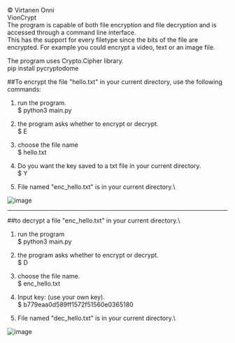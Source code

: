 © Virtanen Onni\
VionCrypt\
The program is capable of both file encryption and file decryption and is accessed through a command line interface.\
This has the support for every filetype since the bits of the file are encrypted. For example you could encrypt a video, text or an image file.

The program uses Crypto.Cipher library.\
pip install pycryptodome

##To encrypt the file "hello.txt" in your current directory, use the following commands:
1. run the program.\
$ python3 main.py

2. the program asks whether to encrypt or decrypt.\
$ E

3. choose the file name\
$ hello.txt

4. Do you want the key saved to a txt file in your current directory.\
$ Y

5. File named "enc_hello.txt" is in your current directory.\

![image](https://user-images.githubusercontent.com/116679314/206299596-15777dbd-b790-41ab-805e-fac5ac1ff2e0.png)

--------------------------

##to decrypt a file "enc_hello.txt" in your current directory.\
1. run the program\
$ python3 main.py

2. the program asks whether to encrypt or decrypt.\
$ D

3. choose the file name.\
$ enc_hello.txt

4. Input key: (use your own key).\
$ b779eaa0d589ff1572f51560e0365180

5. File named "dec_hello.txt" is in your current directory.\

![image](https://user-images.githubusercontent.com/116679314/206299916-0f1e2393-5d5a-4a8b-9180-a7c399750f57.png)
 

